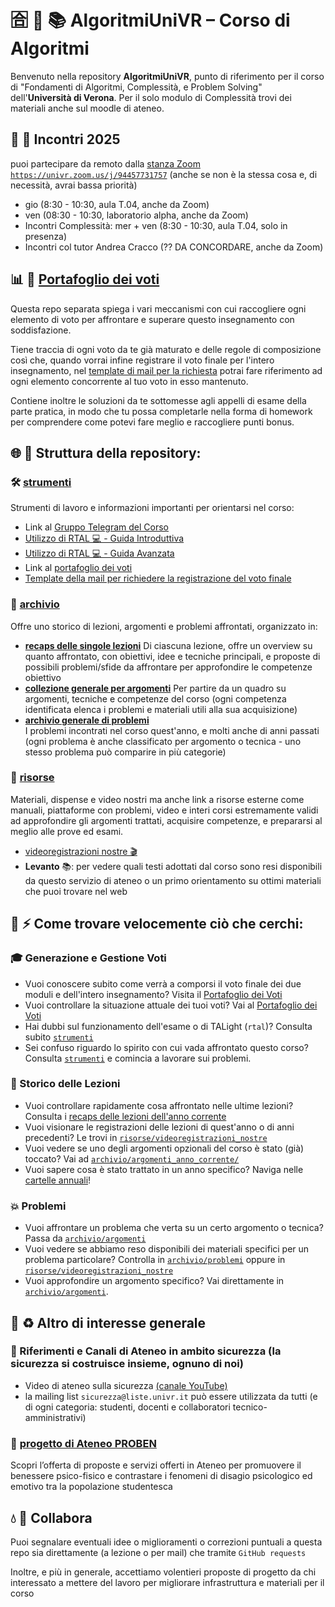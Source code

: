# 🈴 🎒 📚 AlgoritmiUniVR – Corso di Algoritmi

Benvenuto nella repository **AlgoritmiUniVR**, punto di riferimento per il corso di "Fondamenti di Algoritmi, Complessità, e Problem Solving"  dell'**Università di Verona**. Per il solo modulo di Complessità trovi dei materiali anche sul moodle di ateneo.

## 🍵 👀 Incontri 2025

puoi partecipare da remoto dalla [stanza Zoom `https://univr.zoom.us/j/94457731757`](https://univr.zoom.us/j/94457731757) (anche se non è la stessa cosa e, di necessità, avrai bassa priorità)
 - gio  (8:30 - 10:30, aula T.04, anche da Zoom)
 - ven (08:30 - 10:30, laboratorio alpha, anche da Zoom)
 - Incontri Complessità: mer + ven (8:30 - 10:30, aula T.04, solo in presenza)
 - Incontri col tutor Andrea Cracco (?? DA CONCORDARE, anche da Zoom)


## 📊 💸 [Portafoglio dei voti](https://github.com/romeorizzi/portafoglioVoti_public.git)
  Questa repo separata spiega i vari meccanismi con cui raccogliere ogni elemento di voto per affrontare e superare questo insegnamento con soddisfazione.
  
  Tiene traccia di ogni voto da te già maturato e delle regole di composizione così che, quando vorrai infine registrare il voto finale per l'intero insegnamento, nel [template di mail per la richiesta](strumenti/template_mail_richiesta_registrazione_voto.txt) potrai fare riferimento ad ogni elemento concorrente al tuo voto in esso mantenuto.
  
  Contiene inoltre le soluzioni da te sottomesse agli appelli di esame della parte pratica, in modo che tu possa completarle nella forma di homework per comprendere come potevi fare meglio e raccogliere punti bonus. 


## 🌐 🚀 Struttura della repository:

### 🛠️ [strumenti](strumenti/)
Strumenti di lavoro e informazioni importanti per orientarsi nel corso:

- Link al [Gruppo Telegram del Corso](https://t.me/algoritmiUniVR)
- [Utilizzo di RTAL 💻 - Guida Introduttiva](strumenti/)
- [Utilizzo di RTAL 💻 - Guida Avanzata](strumenti/IT_the-TALight-Problem-Solver-Tutorial1-internet-server.md💻)
- Link al [portafoglio dei voti](https://github.com/romeorizzi/portafoglioVoti_public.git)
- [Template della mail per richiedere la registrazione del voto finale](strumenti/template_mail_richiesta_registrazione_voto.txt)

### 📂 [archivio](archivio/)
Offre uno storico di lezioni, argomenti e problemi affrontati, organizzato in:
- **[recaps delle singole lezioni](archivio/incontri/)**
  Di ciascuna lezione, offre un overview su quanto affrontato, con obiettivi, idee e tecniche principali, e proposte di possibili problemi/sfide da affrontare per approfondire le competenze obiettivo
- **[collezione generale per argomenti](archivio/argomenti/)**
  Per partire da un quadro su argomenti, tecniche e competenze del corso (ogni competenza identificata elenca i problemi e materiali utili alla sua acquisizione)
- **[archivio generale di problemi](archivio/problemi/)**  
  I problemi incontrati nel corso quest'anno, e molti anche di anni passati (ogni problema è anche classificato per argomento o tecnica - uno stesso problema può comparire in più categorie)

### 💍 [risorse](risorse/)  
  Materiali, dispense e video nostri ma anche link a risorse esterne come manuali, piattaforme con problemi, video e interi corsi estremamente validi ad approfondire gli argomenti trattati, acquisire competenze, e prepararsi al meglio alle prove ed esami.
  - [videoregistrazioni nostre 🎬](risorse/videoregistrazioni_nostre)
  - **Levanto** 📚: per vedere quali testi adottati dal corso sono resi disponibili da questo servizio di ateneo o un primo orientamento su ottimi materiali che puoi trovare nel web

## 🔎 ⚡ Come trovare velocemente ciò che cerchi: 

### 🎓 Generazione e Gestione Voti
- Vuoi conoscere subito come verrà a comporsi il voto finale dei due moduli e dell'intero insegnamento? Visita il [Portafoglio dei Voti](https://github.com/romeorizzi/portafoglioVoti_public.git)
- Vuoi controllare la situazione attuale dei tuoi voti? Vai al [Portafoglio dei Voti](https://github.com/romeorizzi/portafoglioVoti_public.git)
- Hai dubbi sul funzionamento dell'esame o di TALight (`rtal`)? Consulta subito [`strumenti`](strumenti/)
- Sei confuso riguardo lo spirito con cui vada affrontato questo corso? Consulta [`strumenti`](strumenti/) e comincia a lavorare sui problemi.

### 📓 Storico delle Lezioni
- Vuoi controllare rapidamente cosa affrontato nelle ultime lezioni? Consulta i [recaps delle lezioni dell'anno corrente](archivio/2025/)
- Vuoi visionare le registrazioni delle lezioni di quest'anno o di anni precedenti? Le trovi in [`risorse/videoregistrazioni_nostre`](risorse/videoregistrazioni_nostre)
- Vuoi vedere se uno degli argomenti opzionali del corso è stato (già) toccato? Vai ad [`archivio/argomenti_anno_corrente/`](archivio/argomenti_anno_corrente/)
- Vuoi sapere cosa è stato trattato in un anno specifico? Naviga nelle [cartelle annuali](archivio/incontri/)!

### 💥 Problemi
- Vuoi affrontare un problema che verta su un certo argomento o tecnica? Passa da [`archivio/argomenti`](archivio/argomenti/)
- Vuoi vedere se abbiamo reso disponibili dei materiali specifici per un problema particolare? Controlla in [`archivio/problemi`](archivio/problemi/) oppure in [`risorse/videoregistrazioni_nostre`](risorse/videoregistrazioni_nostre)
- Vuoi approfondire un argomento specifico? Vai direttamente in [`archivio/argomenti`](archivio/argomenti/).


## 📯 ♻️  Altro di interesse generale

### 🚨 Riferimenti e Canali di Ateneo in ambito sicurezza (la sicurezza si costruisce insieme, ognuno di noi)
- Video di ateneo sulla sicurezza [(canale YouTube)](https://www.youtube.com/watch?v=Y66P9Y8GFkA)
- la mailing list `sicurezza@liste.univr.it` può essere utilizzata da tutti (e di ogni categoria: studenti, docenti e collaboratori tecnico-amministrativi)

### 🌱 [progetto di Ateneo PROBEN](strumenti/stuff/progetto_PROBEN/)
  Scopri l’offerta di proposte e servizi offerti in Ateneo per promuovere il benessere psico-fisico e contrastare i fenomeni di disagio psicologico ed emotivo tra la popolazione studentesca


## 💧 💯 Collabora

Puoi segnalare eventuali idee o miglioramenti o correzioni puntuali a questa repo sia direttamente (a lezione o per mail) che tramite `GitHub requests`

Inoltre, e più in generale, accettiamo volentieri proposte di progetto da chi interessato a mettere del lavoro per migliorare infrastruttura e materiali per il corso
